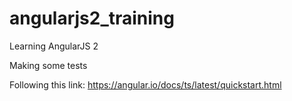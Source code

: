 # angularjs2_training
Learning AngularJS 2

Making some tests

Following this link:
https://angular.io/docs/ts/latest/quickstart.html

